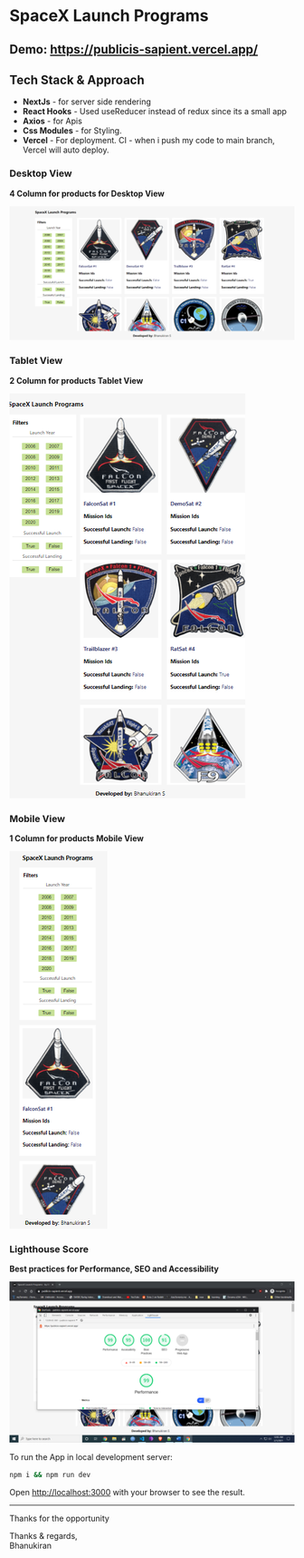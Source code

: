 
# SpaceX Launch Programs

## Demo: https://publicis-sapient.vercel.app/  

## Tech Stack & Approach

* **NextJs** - for server side rendering
* **React Hooks** - Used useReducer instead of redux since its a small app
* **Axios** - for Apis
* **Css Modules** - for Styling.
* **Vercel** - For deployment. CI - when i push my code to main branch, Vercel will auto deploy.

### Desktop View
**4 Column for products for Desktop View**

<img src="public/desktop.png" />


### Tablet View
**2 Column for products Tablet View**

<img src="public/tablet.png" />

### Mobile View
**1 Column for products Mobile View**

<img src="public/mobile.png" />


### Lighthouse Score
**Best practices for Performance, SEO and Accessibility**

<img src="public/performance.png" />

To run the App in local development server:

```bash
npm i && npm run dev
```
Open [http://localhost:3000](http://localhost:3000) with your browser to see the result.

---

Thanks for the opportunity

Thanks & regards,  
Bhanukiran

